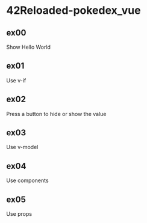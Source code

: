 # 42Reloaded-pokedex_vue

## ex00
Show Hello World

## ex01
Use v-if

## ex02
Press a button to hide or show the value

## ex03
Use v-model

## ex04
Use components

## ex05
Use props
